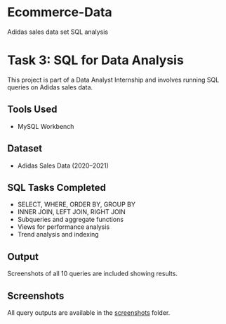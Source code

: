# Ecommerce-Data
Adidas sales data set SQL analysis
# Task 3: SQL for Data Analysis

This project is part of a Data Analyst Internship and involves running SQL queries on Adidas sales data.

## Tools Used
- MySQL Workbench

## Dataset
- Adidas Sales Data (2020–2021)

## SQL Tasks Completed
- SELECT, WHERE, ORDER BY, GROUP BY
- INNER JOIN, LEFT JOIN, RIGHT JOIN
- Subqueries and aggregate functions
- Views for performance analysis
- Trend analysis and indexing

## Output
Screenshots of all 10 queries are included showing results.
## Screenshots

All query outputs are available in the [screenshots]("C:\Users\venka\OneDrive\Pictures\Screenshots\Queries.png") folder.

